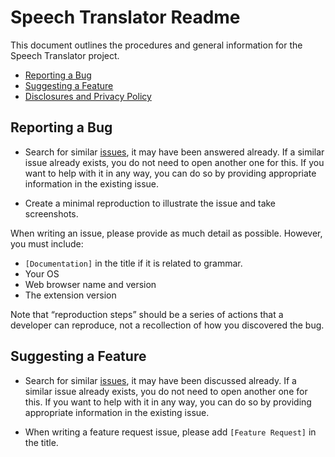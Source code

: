 # Speech Translator Readme

This document outlines the procedures and general information for the Speech Translator project.

* [Reporting a Bug](#reporting-a-bug)
* [Suggesting a Feature](#suggesting-a-feature)
* [Disclosures and Privacy Policy](https://github.com/speech-translator-ext/speech-translator-readme/blob/24c921781d85202d2c170f77290aee254eafdc1e/PRIVACY.md)

## Reporting a Bug

* Search for similar [issues](https://github.com/speech-translator-ext/speech-translator-readme/issues), it may have been answered already.
If a similar issue already exists, you do not need to open another one for this. If you want to help with it in any way, you can do so by providing appropriate information in the existing issue.

* Create a minimal reproduction to illustrate the issue and take screenshots.

When writing an issue, please provide as much detail as possible. However, you must include:

* `[Documentation]` in the title if it is related to grammar.
* Your OS
* Web browser name and version
* The extension version

Note that “reproduction steps” should be a series of actions that a developer can reproduce, not a recollection of how you discovered the bug.

## Suggesting a Feature

* Search for similar [issues](https://github.com/speech-translator-ext/speech-translator-readme/issues), it may have been discussed already.
If a similar issue already exists, you do not need to open another one for this. If you want to help with it in any way, you can do so by providing appropriate information in the existing issue.

* When writing a feature request issue, please add `[Feature Request]` in the title.
